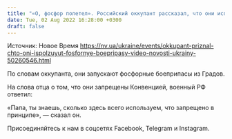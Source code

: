 ```yaml
---
title: "«О, фосфор полетел». Российский оккупант рассказал, что они используют фосфорные боеприпасы — перехват ГУР"
date: Tue, 02 Aug 2022 16:28:00 +0300
draft: false
---
```

Источник: Новое Время https://nv.ua/ukraine/events/okkupant-priznal-chto-oni-ispolzuyut-fosfornye-boepripasy-video-novosti-ukrainy-50260546.html


По словам оккупанта, они запускают фосфорные боеприпасы из Градов.

На слова отца о том, что они запрещены Конвенцией, военный РФ ответил:

«Папа, ты знаешь, сколько здесь всего используем, что запрещено в принципе», — сказал он.

Присоединяйтесь к нам в соцсетях Facebook, Telegram и Instagram.
